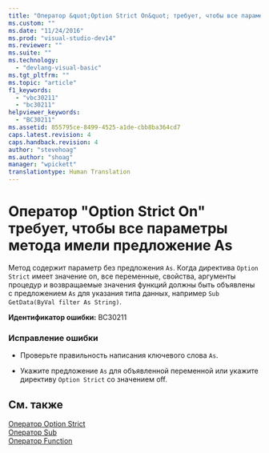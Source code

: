 ```yaml
---
title: "Оператор &quot;Option Strict On&quot; требует, чтобы все параметры метода имели предложение As | Microsoft Docs"
ms.custom: ""
ms.date: "11/24/2016"
ms.prod: "visual-studio-dev14"
ms.reviewer: ""
ms.suite: ""
ms.technology: 
  - "devlang-visual-basic"
ms.tgt_pltfrm: ""
ms.topic: "article"
f1_keywords: 
  - "vbc30211"
  - "bc30211"
helpviewer_keywords: 
  - "BC30211"
ms.assetid: 855795ce-8499-4525-a1de-cbb8ba364cd7
caps.latest.revision: 4
caps.handback.revision: 4
author: "stevehoag"
ms.author: "shoag"
manager: "wpickett"
translationtype: Human Translation
---
```

# Оператор &quot;Option Strict On&quot; требует, чтобы все параметры метода имели предложение As
Метод содержит параметр без предложения `As`. Когда директива `Option Strict` имеет значение on, все переменные, свойства, аргументы процедур и возвращаемые значения функций должны быть объявлены с предложением `As` для указания типа данных, например `Sub GetData(ByVal filter As String)`.  
  
 **Идентификатор ошибки:** BC30211  
  
### Исправление ошибки  
  
-   Проверьте правильность написания ключевого слова `As`.  
  
-   Укажите предложение `As` для объявленной переменной или укажите директиву `Option Strict` со значением off.  
  
## См. также  
 [Оператор Option Strict](../../visual-basic/language-reference/statements/option-strict-statement.md)   
 [Оператор Sub](../../visual-basic/language-reference/statements/sub-statement.md)   
 [Оператор Function](../../visual-basic/language-reference/statements/function-statement.md)